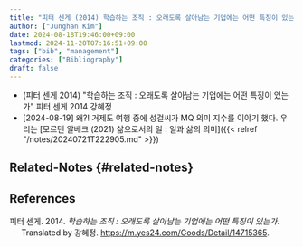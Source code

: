 ```yaml
---
title: "피터 센게 (2014) 학습하는 조직 : 오래도록 살아남는 기업에는 어떤 특징이 있는가"
author: ["Junghan Kim"]
date: 2024-08-18T19:46:00+09:00
lastmod: 2024-11-20T07:16:51+09:00
tags: ["bib", "management"]
categories: ["Bibliography"]
draft: false
---
```


-   (피터 센게 2014) "학습하는 조직 : 오래도록 살아남는 기업에는 어떤 특징이 있는가" 피터 센게 2014 강혜정
-   [2024-08-19] 왜?! 거제도 여행 중에 성걸씨가 MQ 의미 지수를 이야기 했다. 우리는 [모르텐 알베크 (2021) 삶으로서의 일 : 일과 삶의 의미]({{< relref "/notes/20240721T222905.md" >}})


## Related-Notes {#related-notes}

## References

<style>.csl-entry{text-indent: -1.5em; margin-left: 1.5em;}</style><div class="csl-bib-body">
  <div class="csl-entry">피터 센게. 2014. <i>학습하는 조직 : 오래도록 살아남는 기업에는 어떤 특징이 있는가</i>. Translated by 강혜정. <a href="https://m.yes24.com/Goods/Detail/14715365">https://m.yes24.com/Goods/Detail/14715365</a>.</div>
</div>
